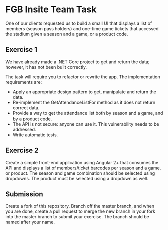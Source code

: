 # FGB Insite Team Task

One of our clients requested us to build a small UI that displays a list of members (season pass
holders) and one-time game tickets that accessed the stadium given a season and a game, or a
product code.

## Exercise 1
We have already made a .NET Core project to get and return the data; however, it has not been built
correctly.

The task will require you to refactor or rewrite the app. The implementation requirements are:

- Apply an appropriate design pattern to get, manipulate and return the data.
- Re-implement the GetAttendanceListFor method as it does not return correct data.
- Provide a way to get the attendance list both by season and a game, and by a product code.
- The API is not secure: anyone can use it. This vulnerability needs to be addressed.
- Write automatic tests.

## Exercise 2
Create a simple front-end application using Angular 2+ that consumes the API and displays a list of
members/ticket barcodes per season and a game, or product. The season and game combination
should be selected using dropdowns. The product must be selected using a dropdown as well.

## Submission
Create a fork of this repository. Branch off the master branch, and when you are done, create a pull request to merge the new branch in your fork into the master branch to submit your exercise. The branch should be named after your name.
